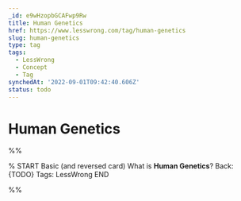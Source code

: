 ```yaml
---
_id: e9wHzopbGCAFwp9Rw
title: Human Genetics
href: https://www.lesswrong.com/tag/human-genetics
slug: human-genetics
type: tag
tags:
  - LessWrong
  - Concept
  - Tag
synchedAt: '2022-09-01T09:42:40.606Z'
status: todo
---
```


# Human Genetics


%%

% START
Basic (and reversed card)
What is **Human Genetics**?
Back: {TODO}
Tags: LessWrong
END
<!--ID: 1663156998850-->


%%
	
